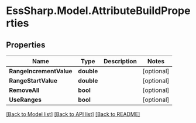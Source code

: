 # EssSharp.Model.AttributeBuildProperties

## Properties

Name | Type | Description | Notes
------------ | ------------- | ------------- | -------------
**RangeIncrementValue** | **double** |  | [optional] 
**RangeStartValue** | **double** |  | [optional] 
**RemoveAll** | **bool** |  | [optional] 
**UseRanges** | **bool** |  | [optional] 

[[Back to Model list]](../README.md#documentation-for-models) [[Back to API list]](../README.md#documentation-for-api-endpoints) [[Back to README]](../README.md)

